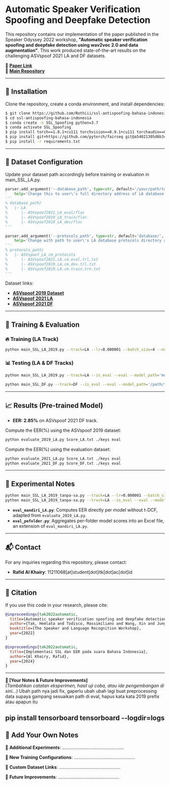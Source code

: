 # Automatic Speaker Verification Spoofing and Deepfake Detection

This repository contains our implementation of the paper published in the Speaker Odyssey 2022 workshop, **"Automatic speaker verification spoofing and deepfake detection using wav2vec 2.0 and data augmentation"**. This work produced state-of-the-art results on the challenging ASVspoof 2021 LA and DF datasets.

📄 **[Paper Link](https://arxiv.org/abs/2202.12233)**  
📂 **[Main Repository](https://github.com/TakHemlata/SSL_Anti-spoofing.git)**

---

## 🚀 Installation

Clone the repository, create a conda environment, and install dependencies:

```bash
$ git clone https://github.com/Rothiii/ssl-antispoofing-bahasa-indonesia.git
$ cd ssl-antispoofing-bahasa-indonesia
$ conda create -n SSL_Spoofing python=3.7
$ conda activate SSL_Spoofing
$ pip install torch==1.8.1+cu111 torchvision==0.9.1+cu111 torchaudio==0.8.1 -f https://download.pytorch.org/whl/torch_stable.html
$ pip install git+https://github.com/pytorch/fairseq git@a54021305d6b3c4c5959ac9395135f63202db8f1
$ pip install -r requirements.txt
```

---

## 📂 Dataset Configuration

Update your dataset path accordingly before training or evaluation in main_SSL_LA.py.

```python
parser.add_argument('--database_path', type=str, default='/your/path/to/data/ASVspoof_database/LA/',
    help='Change this to user\'s full directory address of LA database (ASVspoof2019 for training & development, ASVspoof2021 for evaluation).')
'''
% database_path/
%   |- LA
%      |- ASVspoof2021_LA_eval/flac
%      |- ASVspoof2019_LA_train/flac
%      |- ASVspoof2019_LA_dev/flac
'''

parser.add_argument('--protocols_path', type=str, default='database/',
    help='Change with path to user\'s LA database protocols directory address')
'''
% protocols_path/
%   |- ASVspoof_LA_cm_protocols
%      |- ASVspoof2021.LA.cm.eval.trl.txt
%      |- ASVspoof2019.LA.cm.dev.trl.txt 
%      |- ASVspoof2019.LA.cm.train.trn.txt
'''
```

Dataset links:
- **[ASVspoof 2019 Dataset](https://datashare.is.ed.ac.uk/handle/10283/3336)**
- **[ASVspoof 2021 LA](https://zenodo.org/record/4837263#.YnDIinYzZhE)**
- **[ASVspoof 2021 DF](https://zenodo.org/record/4835108#.YnDIb3YzZhE)**

---

## 🎯 Training & Evaluation

### 🔥 Training (LA Track)

```bash
python main_SSL_LA_2019.py --track=LA --lr=0.000001 --batch_size=4 --num_epochs=100 --loss=WCE
```

### 📊 Testing (LA & DF Tracks)

```bash
python main_SSL_LA_2019.py --track=LA --is_eval --eval --model_path='models/model_LA_WCE_15_4_1e-06/epoch_14.pth' --eval_output='eval_score.txt'

python main_SSL_DF.py --track=DF --is_eval --eval --model_path='/path/to/your/best_SSL_model_LA.pth' --eval_output='eval_CM_scores_file_SSL_DF.txt'
```

---

## 📈 Results (Pre-trained Model)

- **EER: 2.85%** on ASVspoof 2021 DF track.

Compute the EER(%) using the ASVspoof 2019 dataset:
```bash
python evaluate_2019_LA.py Score_LA.txt ./keys eval
```

Compute the EER(%) using the evaluation dataset:
```bash
python evaluate_2021_LA.py Score_LA.txt ./keys eval
python evaluate_2021_DF.py Score_DF.txt ./keys eval
```

---

## 📌 Experimental Notes

```bash
python main_SSL_LA_2019_tanpa-sa.py --track=LA --lr=0.000001 --batch_size=4 --num_epochs=100 --loss=WCE --algo=3 --comment=ssl-sa3
python main_SSL_LA_2019_tanpa-sa.py --track=LA --is_eval --eval --models_folder='models/model_LA_WCE_100_4_1e-06_ssl-da1/' --eval_output='score_indo/ssl-da1'
```

- **`eval_mandiri_LA.py`**: Computes EER directly per model without t-DCF, adapted from `evaluate_2019_LA.py`.
- **`eval_pefolder.py`**: Aggregates per-folder model scores into an Excel file, an extension of `eval_mandiri_LA.py`.

---

## 📬 Contact

For any inquiries regarding this repository, please contact:
- **Rafid Al Khairy**: 11211068[at]student[dot]itk[dot]ac[dot]id

---

## 📖 Citation

If you use this code in your research, please cite:

```bibtex
@inproceedings{tak2022automatic,
  title={Automatic speaker verification spoofing and deepfake detection using wav2vec 2.0 and data augmentation},
  author={Tak, Hemlata and Todisco, Massimiliano and Wang, Xin and Jung, Jee-weon and Yamagishi, Junichi and Evans, Nicholas},
  booktitle={The Speaker and Language Recognition Workshop},
  year={2022}
}
```

```bibtex
@inproceedings{tak2022automatic,
  title={Implementasi SSL dan EER pada suara Bahasa Indonesia},
  author={Al Khairy, Rafid},
  year={2024}
}
```

---

**📌 [Your Notes & Future Improvements]**  
*(Tambahkan catatan eksperimen, hasil uji coba, atau ide pengembangan di sini...)*
Ubah path nya jadi fix, gaperlu ubah ubah lagi
buat preprocessing data supaya gampang
sesuaikan path di eval, hapus kata kata 2019 prefix atau apapun itu

pip install tensorboard
tensorboard --logdir=logs
---

## 📝 Add Your Own Notes
📌 **Additional Experiments**: ................................................

📌 **New Training Configurations**: ................................................

📌 **Custom Dataset Links**: ................................................

📌 **Future Improvements**: ................................................

